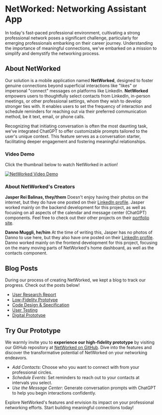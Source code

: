 # NetWorked: Networking Assistant App

In today's fast-paced professional environment, cultivating a strong professional network poses a significant challenge, particularly for emerging professionals embarking on their career journey. Understanding the importance of meaningful connections, we've embarked on a mission to simplify and demystify the networking process.

## About NetWorked

Our solution is a mobile application named **NetWorked**, designed to foster genuine connections beyond superficial interactions like "likes" or impersonal "connect" messages on platforms like LinkedIn. **NetWorked** empowers users to thoughtfully select contacts from LinkedIn, in-person meetings, or other professional settings, whom they wish to develop stronger ties with. It enables users to set the frequency of interaction and schedule reminders for reaching out via their preferred communication method, be it text, email, or phone calls.

Recognizing that initiating conversation is often the most daunting task, we've integrated ChatGPT to offer customizable prompts tailored to the user's unique context. This feature serves as a conversation starter, facilitating deeper engagement and fostering meaningful relationships.

### Video Demo
Click the thumbnail below to watch NetWorked in action!

[![NetWorked Video Demo](https://img.youtube.com/vi/LqRIqNOIrLc/0.jpg)](https://www.youtube.com/watch?v=LqRIqNOIrLc)


### About NetWorked's Creators

**Jasper Rei Balinas, they/them**
Doesn't enjoy having their photos on the internet, but they do have one posted on their [LinkedIn profile](https://www.linkedin.com/in/jasper-rei-balinas-200952152/).
Jasper worked mainly on the backend development for this project, as well as focusing on all aspects of the calendar and message center (ChatGPT) components.
Feel free to check out their other projects on their [portfolio site](https://jbalinas.github.io/portfolio/).

**Danno Muggli, he/him**
At the time of writing this, Jasper has no photos of Danno to use here, but they also have one posted on their [LinkedIn profile](https://www.linkedin.com/in/danno-muggli/).
Danno worked mainly on the frontend development for this project, focusing on the many moving parts of NetWorked's home dashboard, as well as the contacts component.

## Blog Posts
During our process of creating NetWorked, we kept a blog to track our progress. Check out the posts below!
- [User Research Report](https://github.com/UWSocialComputing/limp-fish/blob/main/Reports/G1.md)
- [Low-Fidelity Prototype]([https://jbalinas.github.io/portfolio/](https://github.com/UWSocialComputing/limp-fish/blob/main/Reports/G3ab.md))
- [Code Design & Specification]([https://jbalinas.github.io/portfolio/](https://github.com/UWSocialComputing/limp-fish/blob/main/Reports/G4.md))
- [User Testing]([https://jbalinas.github.io/portfolio/](https://github.com/UWSocialComputing/limp-fish/blob/main/Reports/G6.md))
- [Digital Prototype]([https://jbalinas.github.io/portfolio/](https://github.com/UWSocialComputing/limp-fish/blob/main/Reports/G7.md))

## Try Our Prototype

We warmly invite you to **experience our high-fidelity prototype** by visiting our GitHub repository at [NetWorked on GitHub](https://github.com/UWSocialComputing/Limp-Fish-code). Dive into the features and discover the transformative potential of NetWorked on your networking endeavors. 

- *Add Contacts*: Choose who you want to connect with from your professional circles.
- *Schedule Events*: Set reminders to reach out to your contacts at intervals you select.
- *Use the Message Center*: Generate conversation prompts with ChatGPT to help you begin interactions confidently.

Explore NetWorked's features and envision its impact on your professional networking efforts. Start building meaningful connections today!

